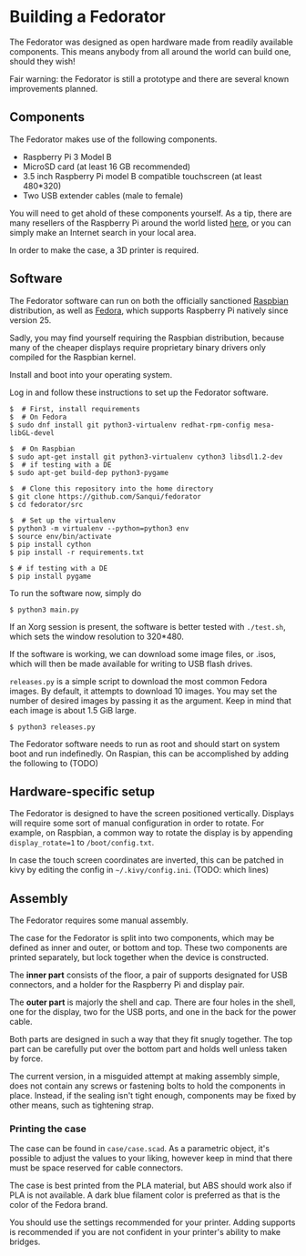 # Building a Fedorator

The Fedorator was designed as open hardware made from readily available
components.  This means anybody from all around the world can build one,
should they wish!

Fair warning: the Fedorator is still a prototype and there are several
known improvements planned.

## Components

The Fedorator makes use of the following components.

 * Raspberry Pi 3 Model B
 * MicroSD card (at least 16 GB recommended)
 * 3.5 inch Raspberry Pi model B compatible touchscreen (at least 480*320)
 * Two USB extender cables (male to female)

You will need to get ahold of these components yourself.  As a tip, there
are many resellers of the Raspberry Pi around the world listed
[here](http://farnell.com/raspberrypi-consumer/approved-retailers.php), or
you can simply make an Internet search in your local area.

In order to make the case, a 3D printer is required.

## Software

The Fedorator software can run on both the officially sanctioned [Raspbian](https://www.raspberrypi.org/downloads/raspbian/)
distribution, as well as [Fedora](https://getfedora.org/), which supports
Raspberry Pi natively since version 25.

Sadly, you may find yourself requiring the Raspbian distribution, because
many of the cheaper displays require proprietary binary drivers only compiled
for the Raspbian kernel.

Install and boot into your operating system.

Log in and follow these instructions to set up the Fedorator software.

    $  # First, install requirements
    $  # On Fedora
    $ sudo dnf install git python3-virtualenv redhat-rpm-config mesa-libGL-devel
    
    $  # On Raspbian
    $ sudo apt-get install git python3-virtualenv cython3 libsdl1.2-dev
    $  # if testing with a DE
    $ sudo apt-get build-dep python3-pygame
     
    $  # Clone this repository into the home directory
    $ git clone https://github.com/Sanqui/fedorator
    $ cd fedorator/src
     
    $  # Set up the virtualenv
    $ python3 -m virtualenv --python=python3 env
    $ source env/bin/activate
    $ pip install cython
    $ pip install -r requirements.txt
     
    $ # if testing with a DE
    $ pip install pygame

To run the software now, simply do

    $ python3 main.py
    
If an Xorg session is present, the software is better tested with `./test.sh`,
which sets the window resolution to 320*480.

If the software is working, we can download some image files, or .isos, which
will then be made available for writing to USB flash drives.

`releases.py` is a simple script to download the most common Fedora images.
By default, it attempts to download 10 images.  You may set the number of
desired images by passing it as the argument.  Keep in mind that each image
is about 1.5 GiB large.  

    $ python3 releases.py

The Fedorator software needs to run as root and should start on system boot
and run indefinedly.  On Raspian, this can be accomplished by adding the
following to (TODO)

## Hardware-specific setup

The Fedorator is designed to have the screen positioned vertically.  Displays will
require some sort of manual configuration in order to rotate.  For example, on
Raspbian, a common way to rotate the display is by appending `display_rotate=1` to
`/boot/config.txt`.

In case the touch screen coordinates are inverted, this can be patched in kivy by
editing the config in `~/.kivy/config.ini`.  (TODO: which lines)

## Assembly

The Fedorator requires some manual assembly.

The case for the Fedorator is split into two components, which may be defined as inner and outer, or bottom and top.  These two components are printed separately, but lock together when the device is constructed.

The **inner part** consists of the floor, a pair of supports designated for USB connectors, and a holder for the Raspberry Pi and display pair.

The **outer part** is majorly the shell and cap.  There are four holes in the shell, one for the display, two for the USB ports, and one in the back for the power cable.

Both parts are designed in such a way that they fit snugly together.  The top part can be carefully put over the bottom part and holds well unless taken by force.

The current version, in a misguided attempt at making assembly simple, does
not contain any screws or fastening bolts to hold the components in place.
Instead, if the sealing isn't tight enough, components may be fixed by other
means, such as tightening strap.

### Printing the case

The case can be found in `case/case.scad`.  As a parametric object, it's
possible to adjust the values to your liking, however keep in mind that
there must be space reserved for cable connectors.

The case is best printed from the PLA material, but ABS should work also
if PLA is not available.  A dark blue filament color is preferred as that is
the color of the Fedora brand.

You should use the settings recommended for your printer.  Adding supports is
recommended if you are not confident in your printer's ability to make
bridges.




